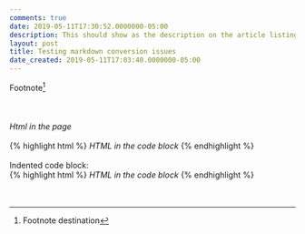 ```yaml
---
comments: true
date: 2019-05-11T17:30:52.0000000-05:00
description: This should show as the description on the article listing
layout: post
title: Testing markdown conversion issues
date_created: 2019-05-11T17:03:40.0000000-05:00
---
```

   
   
Footnote[^1]   
&nbsp;   
&nbsp;   
&nbsp;   
<i>Html in the page</i>   
&nbsp;   
{% highlight html %}
<i>HTML in the code block</i>
{% endhighlight %}   
&nbsp;   
Indented code block:   
{% highlight html %}
<i>HTML in the code block</i>
{% endhighlight %}   
&nbsp;   
&nbsp;   
[^1]: Footnote destination   
